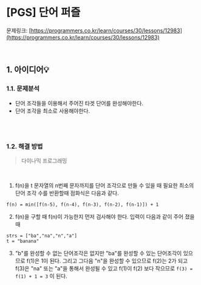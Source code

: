 # [PGS] 단어 퍼즐

문제링크: [https://programmers.co.kr/learn/courses/30/lessons/12983](https://programmers.co.kr/learn/courses/30/lessons/12983)

<br />

## 1. 아이디어💡

### 1.1. 문제분석

- 단어 조각들을 이용해서 주어진 타겟 단어를 완성해야한다.
- 단어 조각을 최소로 사용해야한다.

<br />
<br />

### 1.2. 해결 방법

> 다이나믹 프로그래밍

<br />

1. f(n)을 t 문자열의 n번째 문자까지를 단어 조각으로 만들 수 있을 때 필요한 최소의 단어 조각 수를 반환할때 점화식은 다음과 같다.

```
f(n) = min([f(n-5), f(n-4), f(n-3), f(n-2), f(n-1)]) + 1
```

2. f(n)을 구할 때 f(n)이 가능한지 먼저 검사해야 한다. 입력이 다음과 같이 주어 졌을 때
```
strs = ["ba","na","n","a"]
t = "banana"
```

3. "b"를 완성할 수 없는 단어조각은 없지만 "ba"를 완성할 수 있는 단어조각이 있으므로 f(1)은 1이 된다. 그리고 그다음 "n"을 완성할 수 있으므로 f(2)는 2가 되고 f(3)은 "na" 또는 "a"을 통해서 완성될 수 있고 f(1)이 f(2) 보다 작으므로 `f(3) = f(1) + 1 = 3` 이 된다.